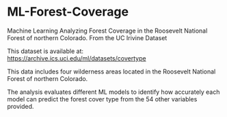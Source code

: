 # ML-Forest-Coverage
Machine Learning
Analyzing Forest Coverage in the Roosevelt National Forest of northern Colorado. From the UC Irivine Dataset

This dataset is available at: https://archive.ics.uci.edu/ml/datasets/covertype

This data includes four wilderness areas located in the Roosevelt National Forest of northern Colorado. 

The analysis evaluates different ML models to identify how accurately each model can predict the forest cover type from the 54 other variables provided.
